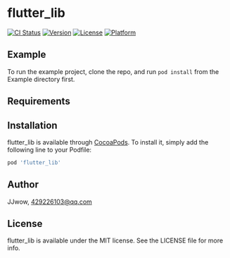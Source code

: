 # flutter_lib

[![CI Status](https://img.shields.io/travis/JJwow/flutter_lib.svg?style=flat)](https://travis-ci.org/JJwow/flutter_lib)
[![Version](https://img.shields.io/cocoapods/v/flutter_lib.svg?style=flat)](https://cocoapods.org/pods/flutter_lib)
[![License](https://img.shields.io/cocoapods/l/flutter_lib.svg?style=flat)](https://cocoapods.org/pods/flutter_lib)
[![Platform](https://img.shields.io/cocoapods/p/flutter_lib.svg?style=flat)](https://cocoapods.org/pods/flutter_lib)

## Example

To run the example project, clone the repo, and run `pod install` from the Example directory first.

## Requirements

## Installation

flutter_lib is available through [CocoaPods](https://cocoapods.org). To install
it, simply add the following line to your Podfile:

```ruby
pod 'flutter_lib'
```

## Author

JJwow, 429226103@qq.com

## License

flutter_lib is available under the MIT license. See the LICENSE file for more info.

